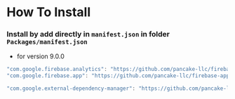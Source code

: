 # How To Install

### Install by add directly in `manifest.json` in folder `Packages/manifest.json`

+ for version 9.0.0
```csharp
"com.google.firebase.analytics": "https://github.com/pancake-llc/firebase-analytics.git?path=Assets/_Root#9.0.0",
"com.google.firebase.app": "https://github.com/pancake-llc/firebase-app.git?path=Assets/_Root#9.0.0",

"com.google.external-dependency-manager": "https://github.com/pancake-llc/external-dependency-manager.git?path=Assets/_Root#1.2.171",
```
